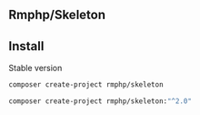 ## Rmphp/Skeleton

## Install

Stable version

```bash
composer create-project rmphp/skeleton
```
```bash
composer create-project rmphp/skeleton:"^2.0"
```